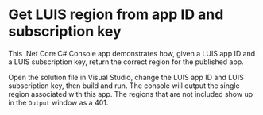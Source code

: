 # Get LUIS region from app ID and subscription key
This .Net Core C# Console app demonstrates how, given a LUIS app ID and a LUIS subscription key, return the correct region for the published app.

Open the solution file in Visual Studio, change the LUIS app ID and LUIS subscription key, then build and run. The console will output the single region associated with this app. The regions that are not included show up in the `Output` window as a 401.
